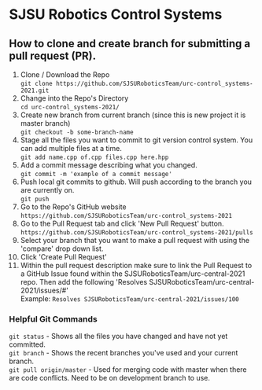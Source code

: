 # SJSU Robotics Control Systems

## How to clone and create branch for submitting a pull request (PR).

1. Clone / Download the Repo  
   `git clone https://github.com/SJSURoboticsTeam/urc-control_systems-2021.git`
1. Change into the Repo's Directory  
   `cd urc-control_systems-2021/`
1. Create new branch from current branch (since this is new project it is master branch)  
   `git checkout -b some-branch-name`
1. Stage all the files you want to commit to git version control system. You can add multiple files at a time.  
   `git add name.cpp of.cpp files.cpp here.hpp`
1. Add a commit message describing what you changed.  
   `git commit -m 'example of a commit message'`
1. Push local git commits to github. Will push according to the branch you are currently on.  
   `git push`
1. Go to the Repo's GitHub website  
   `https://github.com/SJSURoboticsTeam/urc-control_systems-2021`
1. Go to the Pull Request tab and click 'New Pull Request' button.
   `https://github.com/SJSURoboticsTeam/urc-control_systems-2021/pulls`
1. Select your branch that you want to make a pull request with using the 'compare' drop down list.
1. Click 'Create Pull Request'
1. Within the pull request description make sure to link the Pull Request to a GitHub Issue found within the SJSURoboticsTeam/urc-central-2021 repo. Then add the following 'Resolves SJSURoboticsTeam/urc-central-2021/issues/#'  
   Example: `Resolves SJSURoboticsTeam/urc-central-2021/issues/100`

### Helpful Git Commands

`git status` - Shows all the files you have changed and have not yet committed.  
`git branch` - Shows the recent branches you've used and your current branch.  
`git pull origin/master` - Used for merging code with master when there are code conflicts. Need to be on development branch to use.
